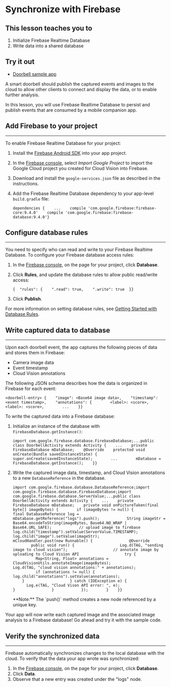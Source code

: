 # Synchronize with Firebase

## This lesson teaches you to

1.  Initialize Firebase Realtime Database
2.  Write data into a shared database

## Try it out

*   [Doorbell sample app](https://github.com/androidthings/doorbell)

A smart doorbell should publish the captured events and images to the cloud to allow other clients to connect and display the data, or to enable further analysis.

In this lesson, you will use Firebase Realtime Database to persist and publish events that are consumed by a mobile companion app.

## Add Firebase to your project

* * *

To enable Firebase Realtime Database for your project:

1.  Install the [Firebase Android SDK](https://firebase.google.cn/docs/android/setup) into your app project.
2.  In the [Firebase console](https://firebase.google.cn/console/), select _Import Google Project_ to import the Google Cloud project you created for Cloud Vision into Firebase.
3.  Download and install the `google-services.json` file as described in the instructions.
4.  Add the Firebase Realtime Database dependency to your app-level `build.gradle` file:

        dependencies {    ...    compile 'com.google.firebase:firebase-core:9.4.0'    compile 'com.google.firebase:firebase-database:9.4.0'}

## Configure database rules

* * *

You need to specify who can read and write to your Firebase Realtime Database. To configure your Firebase database access rules:

1.  In the [Firebase console](https://firebase.google.cn/console/), on the page for your project, click **Database**.
2.  Click **Rules**, and update the database rules to allow public read/write access:

        {  "rules": {    ".read": true,    ".write": true  }}

3.  Click **Publish**.

For more information on setting database rules, see [Getting Started with Database Rules](https://firebase.google.cn/docs/database/security/quickstart).

## Write captured data to database

* * *

Upon each doorbell event, the app captures the following pieces of data and stores them in Firebase:

*   Camera image data
*   Event timestamp
*   Cloud Vision annotations

The following JSON schema describes how the data is organized in Firebase for each event:

    <doorbell-entry> {    "image": <Base64 image data>,    "timestamp": <event timestamp>,    "annotations": {        <label>: <score>,        <label>: <score>,        ...    }}

To write the captured data into a Firebase database:

1.  Initialize an instance of the database with `FirebaseDatabase.getInstance()`:

        import com.google.firebase.database.FirebaseDatabase;...public class DoorbellActivity extends Activity {    ...    private FirebaseDatabase mDatabase;    @Override    protected void onCreate(Bundle savedInstanceState) {        super.onCreate(savedInstanceState);        ...        mDatabase = FirebaseDatabase.getInstance();    }}

2.  Write the captured image data, timestamp, and Cloud Vision annotations to a new `DatabaseReference` in the database.

        import com.google.firebase.database.DatabaseReference;import com.google.firebase.database.FirebaseDatabase;import com.google.firebase.database.ServerValue;...public class DoorbellActivity extends Activity {    ...    private FirebaseDatabase mDatabase;    private void onPictureTaken(final byte[] imageBytes) {        if (imageBytes != null) {            final DatabaseReference log = mDatabase.getReference("logs").push();            String imageStr = Base64.encodeToString(imageBytes, Base64.NO_WRAP | Base64.URL_SAFE);            // upload image to firebase            log.child("timestamp").setValue(ServerValue.TIMESTAMP);            log.child("image").setValue(imageStr);            mCloudHandler.post(new Runnable() {                @Override                public void run() {                    Log.d(TAG, "sending image to cloud vision");                    // annotate image by uploading to Cloud Vision API                    try {                        Map<String, Float> annotations = CloudVisionUtils.annotateImage(imageBytes);                        Log.d(TAG, "cloud vision annotations:" + annotations);                        if (annotations != null) {                            log.child("annotations").setValue(annotations);                        }                    } catch (IOException e) {                        Log.e(TAG, "Cloud Vison API error: ", e);                    }                }            });        }    }}

    <aside class="note">**Note:** <span>The `push()` method creates a new node referenced by a unique key.</span></aside>

Your app will now write each captured image and the associated image analysis to a Firebase database! Go ahead and try it with the sample code.

## Verify the synchronized data

* * *

Firebase automatically synchronizes changes to the local database with the cloud. To verify that the data your app wrote was synchronized:

1.  In the [Firebase console](https://firebase.google.cn/console/), on the page for your project, click **Database**.
2.  Click **Data**.
3.  Observe that a new entry was created under the "logs" node.

